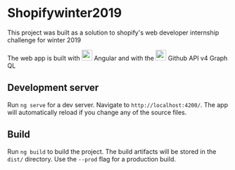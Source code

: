 # Shopifywinter2019

This project was built as a solution to shopify's web developer internship challenge for winter 2019

The web app is built with
<img src="http://rodrigovenancio.info/wp-content/uploads/2017/04/1491199643_angular.png" height="24"> Angular 
and with the <img src="https://github.com/favicon.ico" height="24"> Github API v4 Graph QL
## Development server

Run `ng serve` for a dev server. Navigate to `http://localhost:4200/`. The app will automatically reload if you change any of the source files.

## Build

Run `ng build` to build the project. The build artifacts will be stored in the `dist/` directory. Use the `--prod` flag for a production build.
